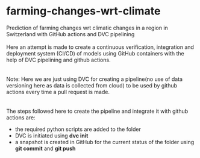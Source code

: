 # farming-changes-wrt-climate
Prediction of farming changes wrt climatic changes in a region in Switzerland with GitHub actions and DVC pipelining
<br><br> Here an attempt is made to create a continuous verification, integration and deployment system (CI/CD) of models using GitHub containers with the help of DVC pipelining and github actions.
<br><br><br> Note: Here we are just using DVC for creating a pipeline(no use of data versioning here as data is collected from cloud) to be used by github actions every time a pull request is made.
<br><br><br> The steps followed here to create the pipeline and integrate it with github actions are:
  - the required python scripts are added to the folder
  - DVC is initiated using **dvc init**
  - a snapshot is created in GitHub for the current status of the folder using **git commit** and **git push**
  
